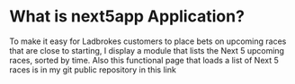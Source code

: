 <h1>What is next5app Application?</h1>
<p>To make it easy for Ladbrokes customers to place bets on upcoming races that are close to starting, I display a module that lists the Next 5 upcoming races, sorted by time. Also this functional page that loads a list of Next 5 races is in my git public repository in this link </p>
